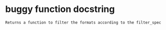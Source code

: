 # buggy function docstring

```text
Returns a function to filter the formats according to the filter_spec 
```
